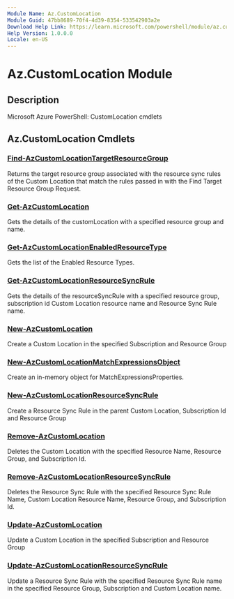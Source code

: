 ```yaml
---
Module Name: Az.CustomLocation
Module Guid: 47bb8689-70f4-4d39-8354-533542903a2e
Download Help Link: https://learn.microsoft.com/powershell/module/az.customlocation
Help Version: 1.0.0.0
Locale: en-US
---
```


# Az.CustomLocation Module
## Description
Microsoft Azure PowerShell: CustomLocation cmdlets

## Az.CustomLocation Cmdlets
### [Find-AzCustomLocationTargetResourceGroup](Find-AzCustomLocationTargetResourceGroup.md)
Returns the target resource group associated with the resource sync rules of the Custom Location that match the rules passed in with the Find Target Resource Group Request.

### [Get-AzCustomLocation](Get-AzCustomLocation.md)
Gets the details of the customLocation with a specified resource group and name.

### [Get-AzCustomLocationEnabledResourceType](Get-AzCustomLocationEnabledResourceType.md)
Gets the list of the Enabled Resource Types.

### [Get-AzCustomLocationResourceSyncRule](Get-AzCustomLocationResourceSyncRule.md)
Gets the details of the resourceSyncRule with a specified resource group, subscription id Custom Location resource name and Resource Sync Rule name.

### [New-AzCustomLocation](New-AzCustomLocation.md)
Create a Custom Location in the specified Subscription and Resource Group

### [New-AzCustomLocationMatchExpressionsObject](New-AzCustomLocationMatchExpressionsObject.md)
Create an in-memory object for MatchExpressionsProperties.

### [New-AzCustomLocationResourceSyncRule](New-AzCustomLocationResourceSyncRule.md)
Create a Resource Sync Rule in the parent Custom Location, Subscription Id and Resource Group

### [Remove-AzCustomLocation](Remove-AzCustomLocation.md)
Deletes the Custom Location with the specified Resource Name, Resource Group, and Subscription Id.

### [Remove-AzCustomLocationResourceSyncRule](Remove-AzCustomLocationResourceSyncRule.md)
Deletes the Resource Sync Rule with the specified Resource Sync Rule Name, Custom Location Resource Name, Resource Group, and Subscription Id.

### [Update-AzCustomLocation](Update-AzCustomLocation.md)
Update a Custom Location in the specified Subscription and Resource Group

### [Update-AzCustomLocationResourceSyncRule](Update-AzCustomLocationResourceSyncRule.md)
Update a Resource Sync Rule with the specified Resource Sync Rule name in the specified Resource Group, Subscription and Custom Location name.

